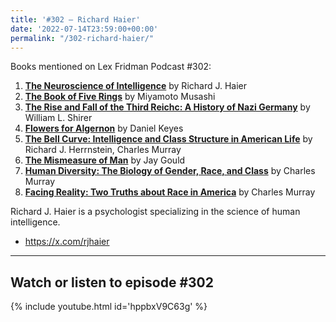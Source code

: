 ```yaml
---
title: '#302 – Richard Haier'
date: '2022-07-14T23:59:00+00:00'
permalink: "/302-richard-haier/"
---
```


Books mentioned on Lex Fridman Podcast #302:

1. <b><a href="https://amzn.to/3tEomU6" target="_blank" rel="sponsored noopener noreferrer">The Neuroscience of Intelligence</a></b> by Richard J. Haier
2. <b><a href="https://amzn.to/3V9sc3m" target="_blank" rel="sponsored noopener noreferrer">The Book of Five Rings</a></b> by Miyamoto Musashi
3. <b><a href="https://amzn.to/3Ar4O9T" target="_blank" rel="sponsored noopener noreferrer">The Rise and Fall of the Third Reichс: A History of Nazi Germany</a></b> by William L. Shirer
4. <b><a href="https://amzn.to/3Aq8gSa" target="_blank" rel="sponsored noopener noreferrer">Flowers for Algernon</a></b> by Daniel Keyes
5. <b><a href="https://amzn.to/3EHyXUD" target="_blank" rel="sponsored noopener noreferrer">The Bell Curve: Intelligence and Class Structure in American Life</a></b> by Richard J. Herrnstein, Charles Murray
6. <b><a href="https://amzn.to/3tH67xn" target="_blank" rel="sponsored noopener noreferrer">The Mismeasure of Man</a></b> by Jay Gould
7. <b><a href="https://amzn.to/3V8I4Dj" target="_blank" rel="sponsored noopener noreferrer">Human Diversity: The Biology of Gender, Race, and Class</a></b> by Charles Murray
8. <b><a href="https://amzn.to/3V9sqHK" target="_blank" rel="sponsored noopener noreferrer">Facing Reality: Two Truths about Race in America</a></b> by Charles Murray

Richard J. Haier is a psychologist specializing in the science of human intelligence.

- <a href="https://x.com/rjhaier" target="_blank">https://x.com/rjhaier</a>

- - - - - -

## Watch or listen to episode #302

{% include youtube.html id='hppbxV9C63g' %}